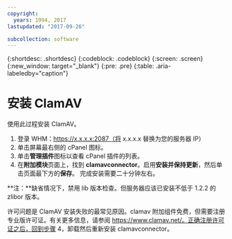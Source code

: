 ```yaml
---
copyright:
  years: 1994, 2017
lastupdated: "2017-09-26"

subcollection: software
---
```

{:shortdesc: .shortdesc}
{:codeblock: .codeblock}
{:screen: .screen}
{:new_window: target="_blank"}
{:pre: .pre}
{:table: .aria-labeledby="caption"}

# 安装 ClamAV

使用此过程安装 ClamAV。

1. 登录 WHM：https://x.x.x.x:2087（将 x.x.x.x 替换为您的服务器 IP）
2. 单击屏幕最右侧的 cPanel 图标。
3. 单击**管理插件**图标以查看 cPanel 插件的列表。
4. 在**附加模块**页面上，找到 **clamavconnector**。启用**安装并保持更新**，然后单击页面最下方的**保存**。
完成安装需要二十分钟左右。

**注：**缺省情况下，禁用 lib 版本检查。但服务器应该已安装不低于 1.2.2 的 zlibor 版本。

许可问题是 ClamAV 安装失败的最常见原因。clamav 附加组件免费，但需要注册专业版许可证。有关更多信息，请参阅 https://www.clamav.net/。正确注册许可证之后，回到步骤 4，卸载然后重新安装 clamavconnector。
